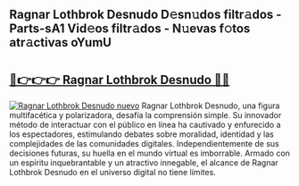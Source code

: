 ## Ragnar Lothbrok Desnudo D𝚎sn𝚞dos filtr𝚊dos - Parts-sA1 Vid𝚎os filtr𝚊dos - N𝚞evas f𝚘tos atr𝚊ctivas oYumU

# <h2><a href="http://mb5tcta.tromn.icu/?c=Ragnar+Lothbrok+Desnudo">🔗👉👉👉 Ragnar Lothbrok Desnudo 🔗🔗</a></h2>

[![Ragnar Lothbrok Desnudo nuevo](https://i.imgur.com/pEAQMta.gif)](http://mb5tcta.tromn.icu/?c=Ragnar+Lothbrok+Desnudo)
Ragnar Lothbrok Desnudo, una figura multifacética y polarizadora, desafía la comprensión simple. Su innovador método de interactuar con el público en línea ha cautivado y enfurecido a los espectadores, estimulando debates sobre moralidad, identidad y las complejidades de las comunidades digitales. Independientemente de sus decisiones futuras, su huella en el mundo virtual es imborrable. Armado con un espíritu inquebrantable y un atractivo innegable, el alcance de Ragnar Lothbrok Desnudo en el universo digital no tiene límites.
